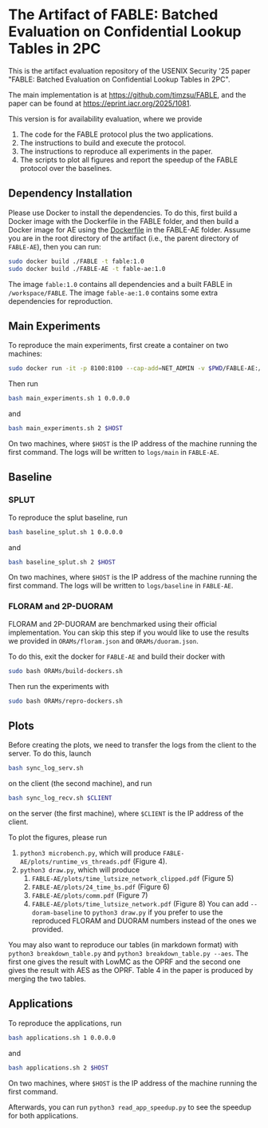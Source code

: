 # The Artifact of FABLE: Batched Evaluation on Confidential Lookup Tables in 2PC

This is the artifact evaluation repository of the USENIX Security '25 paper "FABLE: Batched Evaluation on Confidential Lookup Tables in 2PC". 

The main implementation is at https://github.com/timzsu/FABLE, and the paper can be found at https://eprint.iacr.org/2025/1081. 

This version is for availability evaluation, where we provide
1. The code for the FABLE protocol plus the two applications. 
2. The instructions to build and execute the protocol. 
3. The instructions to reproduce all experiments in the paper. 
4. The scripts to plot all figures and report the speedup of the FABLE protocol over the baselines. 

## Dependency Installation

Please use Docker to install the dependencies. To do this, first build a Docker image with the Dockerfile in the FABLE folder, and then build a Docker image for AE using the [Dockerfile](./Dockerfile) in the FABLE-AE folder. Assume you are in the root directory of the artifact (i.e., the parent directory of `FABLE-AE`), then you can run:
```bash
sudo docker build ./FABLE -t fable:1.0
sudo docker build ./FABLE-AE -t fable-ae:1.0
```
The image `fable:1.0` contains all dependencies and a built FABLE in `/workspace/FABLE`. The image `fable-ae:1.0` contains some extra dependencies for reproduction. 

## Main Experiments

To reproduce the main experiments, first create a container on two machines: 
```bash
sudo docker run -it -p 8100:8100 --cap-add=NET_ADMIN -v $PWD/FABLE-AE:/workspace/AE -w /workspace/AE fable-ae:1.0
```
Then run 
```bash
bash main_experiments.sh 1 0.0.0.0
```
and
```bash
bash main_experiments.sh 2 $HOST
```
On two machines, where `$HOST` is the IP address of the machine running the first command. 
The logs will be written to `logs/main` in `FABLE-AE`.

## Baseline

### SPLUT

To reproduce the splut baseline, run 
```bash
bash baseline_splut.sh 1 0.0.0.0
```
and
```bash
bash baseline_splut.sh 2 $HOST
```
On two machines, where `$HOST` is the IP address of the machine running the first command. 
The logs will be written to `logs/baseline` in `FABLE-AE`.

### FLORAM and 2P-DUORAM

FLORAM and 2P-DUORAM are benchmarked using their official implementation. You can skip this step if you would like to use the results we provided in `ORAMs/floram.json` and `ORAMs/duoram.json`. 

To do this, exit the docker for `FABLE-AE` and build their docker with
```bash
sudo bash ORAMs/build-dockers.sh
```
Then run the experiments with 
```bash
sudo bash ORAMs/repro-dockers.sh
```

## Plots

Before creating the plots, we need to transfer the logs from the client to the server. To do this, launch 
```bash
bash sync_log_serv.sh
```
on the client (the second machine), and run
```bash
bash sync_log_recv.sh $CLIENT
```
on the server (the first machine), where `$CLIENT` is the IP address of the client. 

To plot the figures, please run 
1. `python3 microbench.py`, which will produce `FABLE-AE/plots/runtime_vs_threads.pdf` (Figure 4). 
2. `python3 draw.py`, which will produce
    1. `FABLE-AE/plots/time_lutsize_network_clipped.pdf` (Figure 5)
    2. `FABLE-AE/plots/24_time_bs.pdf` (Figure 6)
    3. `FABLE-AE/plots/comm.pdf` (Figure 7)
    4. `FABLE-AE/plots/time_lutsize_network.pdf` (Figure 8)
You can add `--doram-baseline` to `python3 draw.py` if you prefer to use the reproduced FLORAM and DUORAM numbers instead of the ones we provided. 

You may also want to reproduce our tables (in markdown format) with `python3 breakdown_table.py` and `python3 breakdown_table.py --aes`. The first one gives the result with LowMC as the OPRF and the second one gives the result with AES as the OPRF. Table 4 in the paper is produced by merging the two tables. 

## Applications

To reproduce the applications, run 
```bash
bash applications.sh 1 0.0.0.0
```
and
```bash
bash applications.sh 2 $HOST
```
On two machines, where `$HOST` is the IP address of the machine running the first command. 

Afterwards, you can run `python3 read_app_speedup.py` to see the speedup for both applications. 

